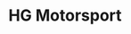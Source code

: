 ---
title: "HG Motorsport"
url: /ciudad-autonoma-de-buenos-aires/hg-motorsport/
shop: Autowerkstatt
---